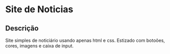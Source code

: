 # Site de Noticias

## Descrição
Site simples de noticiário usando apenas html e css. Estizado com botoões, cores, imagens e caixa de input. 

